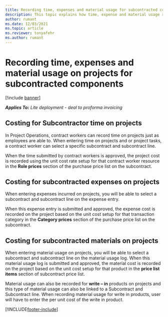 ```yaml
---
title: Recording time, expenses and material usage for subcontracted components
description: This topic explains how time, expense and material usage recorded on projects from subcontracted components is tracked by Dynamics 365 Project Operations.
author: rumant
ms.date: 12/03/2021
ms.topic: article
ms.reviewer: tonyafehr 
ms.author: rumant
---
```


# Recording time, expenses and material usage on projects for subcontracted components

[!include [banner](../../includes/dataverse-preview.md)]

_**Applies To:** Lite deployment - deal to proforma invoicing_

## Costing for Subcontractor time on projects
In Project Operations, contract workers can record time on projects just as employees are able to. When entering time on projects and or project tasks, a contract worker can select a specific subcontract and subcontract line. 

When the time submitted by contract workers is approved, the project cost is recorded using the unit cost rate setup for that contract worker resource in the **Role prices** section of the purchase price list on the subcontract.
## Costing for subcontracted expenses on projects
When entering expenses incurred on projects, you will be able to select a subcontract and subcontract line on the expense entry. 

When this expense entry is submitted and approved, the expense cost is recorded on the project based on the unit cost setup for that transaction category in the **Category prices** section of the purchase price list on the subcontract.
## Costing for subcontracted materials on projects
When entering material usage on projects, you will be able to select a subcontract and subcontract line on the material usage log. When this material usage log is submitted and approved, the material cost is recorded on the project based on the unit cost setup for that product in the **price list items** section of subcontract price list.

Material usage can also be recorded for **write – in** products on projects and this type of material usage can also be linked to a Subcontract and Subcontract line. When recording material usage for write in products, user will have to enter the per unit cost of the write in product. 

  
	

[!INCLUDE[footer-include](../../includes/footer-banner.md)]
